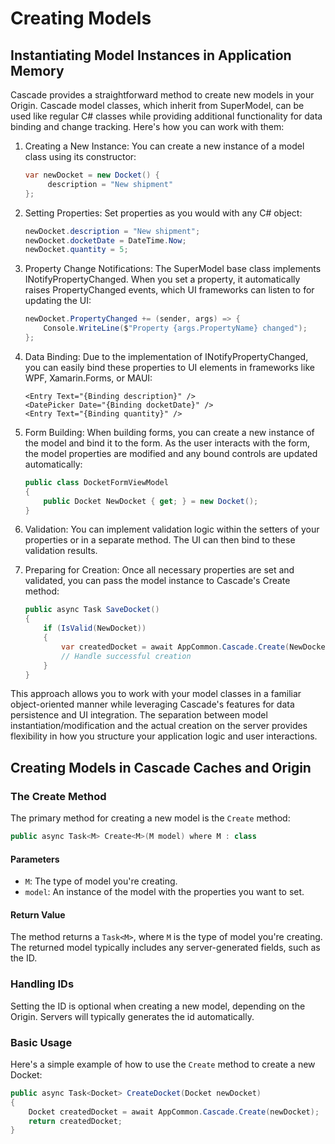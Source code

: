 # Creating Models

## Instantiating Model Instances in Application Memory

Cascade provides a straightforward method to create new models in your Origin. Cascade model classes, which inherit from SuperModel, can be used like regular C# classes while providing additional functionality for data binding and change tracking. Here's how you can work with them:

1. Creating a New Instance:
   You can create a new instance of a model class using its constructor:

   ```csharp
   var newDocket = new Docket() {
        description = "New shipment"
   };
   ```

2. Setting Properties:
   Set properties as you would with any C# object:

   ```csharp
   newDocket.description = "New shipment";
   newDocket.docketDate = DateTime.Now;
   newDocket.quantity = 5;
   ```

3. Property Change Notifications:
   The SuperModel base class implements INotifyPropertyChanged. When you set a property, it automatically raises PropertyChanged events, which UI frameworks can listen to for updating the UI:

   ```csharp
   newDocket.PropertyChanged += (sender, args) => {
       Console.WriteLine($"Property {args.PropertyName} changed");
   };
   ```

4. Data Binding:
   Due to the implementation of INotifyPropertyChanged, you can easily bind these properties to UI elements in frameworks like WPF, Xamarin.Forms, or MAUI:

   ```xaml
   <Entry Text="{Binding description}" />
   <DatePicker Date="{Binding docketDate}" />
   <Entry Text="{Binding quantity}" />
   ```

5. Form Building:
   When building forms, you can create a new instance of the model and bind it to the form. As the user interacts with the form, the model properties are modified and any bound controls are updated automatically:

   ```csharp
   public class DocketFormViewModel
   {
       public Docket NewDocket { get; } = new Docket();
   }
   ```

6. Validation:
   You can implement validation logic within the setters of your properties or in a separate method. The UI can then bind to these validation results.

7. Preparing for Creation:
   Once all necessary properties are set and validated, you can pass the model instance to Cascade's Create method:

   ```csharp
   public async Task SaveDocket()
   {
       if (IsValid(NewDocket))
       {
           var createdDocket = await AppCommon.Cascade.Create(NewDocket);
           // Handle successful creation
       }
   }
   ```

This approach allows you to work with your model classes in a familiar object-oriented manner while leveraging Cascade's features for data persistence and UI integration. The separation between model instantiation/modification and the actual creation on the server provides flexibility in how you structure your application logic and user interactions.


## Creating Models in Cascade Caches and Origin

### The Create Method

The primary method for creating a new model is the `Create` method:

```csharp
public async Task<M> Create<M>(M model) where M : class
```

#### Parameters

- `M`: The type of model you're creating.
- `model`: An instance of the model with the properties you want to set.

#### Return Value

The method returns a `Task<M>`, where `M` is the type of model you're creating. The returned model typically includes any server-generated fields, such as the ID.


### Handling IDs

Setting the ID is optional when creating a new model, depending on the Origin. Servers will typically generates the id automatically.

### Basic Usage

Here's a simple example of how to use the `Create` method to create a new Docket:

```csharp
public async Task<Docket> CreateDocket(Docket newDocket)
{
    Docket createdDocket = await AppCommon.Cascade.Create(newDocket);
    return createdDocket;
}
```
